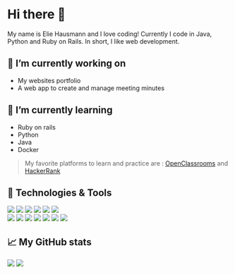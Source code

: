 # Hi there 👋
My name is Elie Hausmann and I love coding! Currently I code in Java, Python and Ruby on Rails. In short, I like web development.

## 🎯 I’m currently working on
- My websites portfolio
- A web app to create and manage meeting minutes

## 🌱 I’m currently learning
- Ruby on rails
- Python
- Java
- Docker

>My favorite platforms to learn and practice are :
> [OpenClassrooms](https://openclassrooms.com/en/) and [HackerRank](https://www.hackerrank.com/)

## 🔧 Technologies & Tools
<!-- Website for the icon : https://simpleicons.org/" -->
<!-- Website for the badge : https://shields.io/ -->
<!-- Tuto : https://towardsdatascience.com/build-a-stunning-readme-for-your-github-profile-9b80434fe5d7 -->

![](https://img.shields.io/badge/OS-Windows-informational?style=flat&logo=windows&color=df6d74)
![](https://img.shields.io/badge/Editor-VSCode-informational?style=flat&logo=visual-studio-code&color=df6d74)
![](https://img.shields.io/badge/Server-Digital_Ocean-informational?style=flat&logo=digitalOcean&color=df6d74)
![](https://img.shields.io/badge/Tool-Nginx-informational?style=flat&logo=NGINX&color=df6d74)
![](https://img.shields.io/badge/Tool-Ubuntu_Server-informational?style=flat&logo=Ubuntu&color=df6d74)
![](https://img.shields.io/badge/Tool-Docker-informational?style=flat&logo=Docker&color=df6d74)  
![](https://img.shields.io/badge/Code-Java-informational?style=flat&logo=java&color=df6d74)
![](https://img.shields.io/badge/Code-Ruby-informational?style=flat&logo=ruby&color=df6d74)
![](https://img.shields.io/badge/Code-Rails-informational?style=flat&logo=ruby-on-rails&color=df6d74)
![](https://img.shields.io/badge/Code-Python-informational?style=flat&logo=python&color=df6d74)
![](https://img.shields.io/badge/Code-HTML5-informational?style=flat&logo=HTML5&color=df6d74)
![](https://img.shields.io/badge/Code-CSS3-informational?style=flat&logo=CSS3&color=df6d74)
![](https://img.shields.io/badge/Code-Sass-informational?style=flat&logo=sass&color=df6d74)

## 📈 My GitHub stats
<img align="center" src="https://github-readme-stats.vercel.app/api?username=hsmnn&hide=,prs&show_icons=true&theme=onedark"/>
<img align="center" src="https://github-readme-stats.vercel.app/api/top-langs/?username=hsmnn&theme=onedark"/>
